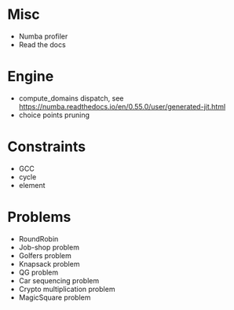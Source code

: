 # Misc
- Numba profiler
- Read the docs

# Engine
- compute_domains dispatch, see https://numba.readthedocs.io/en/0.55.0/user/generated-jit.html 
- choice points pruning

# Constraints
- GCC
- cycle
- element

# Problems
- RoundRobin
- Job-shop problem 
- Golfers problem
- Knapsack problem
- QG problem
- Car sequencing problem
- Crypto multiplication problem
- MagicSquare problem